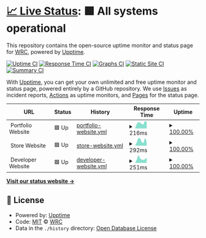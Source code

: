 # [📈 Live Status](https://W-R-C.github.io/upptime): <!--live status--> **🟩 All systems operational**

This repository contains the open-source uptime monitor and status page for [WRC](https://W-R-C.github.io/upptime), powered by [Upptime](https://github.com/upptime/upptime).

[![Uptime CI](https://github.com/W-R-C/upptime/workflows/Uptime%20CI/badge.svg)](https://github.com/W-R-C/upptime/actions?query=workflow%3A%22Uptime+CI%22)
[![Response Time CI](https://github.com/W-R-C/upptime/workflows/Response%20Time%20CI/badge.svg)](https://github.com/W-R-C/upptime/actions?query=workflow%3A%22Response+Time+CI%22)
[![Graphs CI](https://github.com/W-R-C/upptime/workflows/Graphs%20CI/badge.svg)](https://github.com/W-R-C/upptime/actions?query=workflow%3A%22Graphs+CI%22)
[![Static Site CI](https://github.com/W-R-C/upptime/workflows/Static%20Site%20CI/badge.svg)](https://github.com/W-R-C/upptime/actions?query=workflow%3A%22Static+Site+CI%22)
[![Summary CI](https://github.com/W-R-C/upptime/workflows/Summary%20CI/badge.svg)](https://github.com/W-R-C/upptime/actions?query=workflow%3A%22Summary+CI%22)

With [Upptime](https://upptime.js.org), you can get your own unlimited and free uptime monitor and status page, powered entirely by a GitHub repository. We use [Issues](https://github.com/W-R-C/upptime/issues) as incident reports, [Actions](https://github.com/W-R-C/upptime/actions) as uptime monitors, and [Pages](https://W-R-C.github.io/upptime) for the status page.

<!--start: status pages-->
<!-- This summary is generated by Upptime (https://github.com/upptime/upptime) -->
<!-- Do not edit this manually, your changes will be overwritten -->
<!-- prettier-ignore -->
| URL | Status | History | Response Time | Uptime |
| --- | ------ | ------- | ------------- | ------ |
| <img alt="" src="$PORTFOLIO_FAVICON" height="13"> Portfolio Website | 🟩 Up | [portfolio-website.yml](https://github.com/W-R-C/upptime/commits/HEAD/history/portfolio-website.yml) | <details><summary><img alt="Response time graph" src="./graphs/portfolio-website/response-time-week.png" height="20"> 216ms</summary><br><a href="https://W-R-C.github.io/upptime/history/portfolio-website"><img alt="Response time 251" src="https://img.shields.io/endpoint?url=https%3A%2F%2Fraw.githubusercontent.com%2FW-R-C%2Fupptime%2FHEAD%2Fapi%2Fportfolio-website%2Fresponse-time.json"></a><br><a href="https://W-R-C.github.io/upptime/history/portfolio-website"><img alt="24-hour response time 243" src="https://img.shields.io/endpoint?url=https%3A%2F%2Fraw.githubusercontent.com%2FW-R-C%2Fupptime%2FHEAD%2Fapi%2Fportfolio-website%2Fresponse-time-day.json"></a><br><a href="https://W-R-C.github.io/upptime/history/portfolio-website"><img alt="7-day response time 216" src="https://img.shields.io/endpoint?url=https%3A%2F%2Fraw.githubusercontent.com%2FW-R-C%2Fupptime%2FHEAD%2Fapi%2Fportfolio-website%2Fresponse-time-week.json"></a><br><a href="https://W-R-C.github.io/upptime/history/portfolio-website"><img alt="30-day response time 251" src="https://img.shields.io/endpoint?url=https%3A%2F%2Fraw.githubusercontent.com%2FW-R-C%2Fupptime%2FHEAD%2Fapi%2Fportfolio-website%2Fresponse-time-month.json"></a><br><a href="https://W-R-C.github.io/upptime/history/portfolio-website"><img alt="1-year response time 251" src="https://img.shields.io/endpoint?url=https%3A%2F%2Fraw.githubusercontent.com%2FW-R-C%2Fupptime%2FHEAD%2Fapi%2Fportfolio-website%2Fresponse-time-year.json"></a></details> | <details><summary><a href="https://W-R-C.github.io/upptime/history/portfolio-website">100.00%</a></summary><a href="https://W-R-C.github.io/upptime/history/portfolio-website"><img alt="All-time uptime 99.87%" src="https://img.shields.io/endpoint?url=https%3A%2F%2Fraw.githubusercontent.com%2FW-R-C%2Fupptime%2FHEAD%2Fapi%2Fportfolio-website%2Fuptime.json"></a><br><a href="https://W-R-C.github.io/upptime/history/portfolio-website"><img alt="24-hour uptime 100.00%" src="https://img.shields.io/endpoint?url=https%3A%2F%2Fraw.githubusercontent.com%2FW-R-C%2Fupptime%2FHEAD%2Fapi%2Fportfolio-website%2Fuptime-day.json"></a><br><a href="https://W-R-C.github.io/upptime/history/portfolio-website"><img alt="7-day uptime 100.00%" src="https://img.shields.io/endpoint?url=https%3A%2F%2Fraw.githubusercontent.com%2FW-R-C%2Fupptime%2FHEAD%2Fapi%2Fportfolio-website%2Fuptime-week.json"></a><br><a href="https://W-R-C.github.io/upptime/history/portfolio-website"><img alt="30-day uptime 99.87%" src="https://img.shields.io/endpoint?url=https%3A%2F%2Fraw.githubusercontent.com%2FW-R-C%2Fupptime%2FHEAD%2Fapi%2Fportfolio-website%2Fuptime-month.json"></a><br><a href="https://W-R-C.github.io/upptime/history/portfolio-website"><img alt="1-year uptime 99.87%" src="https://img.shields.io/endpoint?url=https%3A%2F%2Fraw.githubusercontent.com%2FW-R-C%2Fupptime%2FHEAD%2Fapi%2Fportfolio-website%2Fuptime-year.json"></a></details>
| <img alt="" src="$STORE_FAVICON" height="13"> Store Website | 🟩 Up | [store-website.yml](https://github.com/W-R-C/upptime/commits/HEAD/history/store-website.yml) | <details><summary><img alt="Response time graph" src="./graphs/store-website/response-time-week.png" height="20"> 292ms</summary><br><a href="https://W-R-C.github.io/upptime/history/store-website"><img alt="Response time 288" src="https://img.shields.io/endpoint?url=https%3A%2F%2Fraw.githubusercontent.com%2FW-R-C%2Fupptime%2FHEAD%2Fapi%2Fstore-website%2Fresponse-time.json"></a><br><a href="https://W-R-C.github.io/upptime/history/store-website"><img alt="24-hour response time 209" src="https://img.shields.io/endpoint?url=https%3A%2F%2Fraw.githubusercontent.com%2FW-R-C%2Fupptime%2FHEAD%2Fapi%2Fstore-website%2Fresponse-time-day.json"></a><br><a href="https://W-R-C.github.io/upptime/history/store-website"><img alt="7-day response time 292" src="https://img.shields.io/endpoint?url=https%3A%2F%2Fraw.githubusercontent.com%2FW-R-C%2Fupptime%2FHEAD%2Fapi%2Fstore-website%2Fresponse-time-week.json"></a><br><a href="https://W-R-C.github.io/upptime/history/store-website"><img alt="30-day response time 288" src="https://img.shields.io/endpoint?url=https%3A%2F%2Fraw.githubusercontent.com%2FW-R-C%2Fupptime%2FHEAD%2Fapi%2Fstore-website%2Fresponse-time-month.json"></a><br><a href="https://W-R-C.github.io/upptime/history/store-website"><img alt="1-year response time 288" src="https://img.shields.io/endpoint?url=https%3A%2F%2Fraw.githubusercontent.com%2FW-R-C%2Fupptime%2FHEAD%2Fapi%2Fstore-website%2Fresponse-time-year.json"></a></details> | <details><summary><a href="https://W-R-C.github.io/upptime/history/store-website">100.00%</a></summary><a href="https://W-R-C.github.io/upptime/history/store-website"><img alt="All-time uptime 99.87%" src="https://img.shields.io/endpoint?url=https%3A%2F%2Fraw.githubusercontent.com%2FW-R-C%2Fupptime%2FHEAD%2Fapi%2Fstore-website%2Fuptime.json"></a><br><a href="https://W-R-C.github.io/upptime/history/store-website"><img alt="24-hour uptime 100.00%" src="https://img.shields.io/endpoint?url=https%3A%2F%2Fraw.githubusercontent.com%2FW-R-C%2Fupptime%2FHEAD%2Fapi%2Fstore-website%2Fuptime-day.json"></a><br><a href="https://W-R-C.github.io/upptime/history/store-website"><img alt="7-day uptime 100.00%" src="https://img.shields.io/endpoint?url=https%3A%2F%2Fraw.githubusercontent.com%2FW-R-C%2Fupptime%2FHEAD%2Fapi%2Fstore-website%2Fuptime-week.json"></a><br><a href="https://W-R-C.github.io/upptime/history/store-website"><img alt="30-day uptime 99.87%" src="https://img.shields.io/endpoint?url=https%3A%2F%2Fraw.githubusercontent.com%2FW-R-C%2Fupptime%2FHEAD%2Fapi%2Fstore-website%2Fuptime-month.json"></a><br><a href="https://W-R-C.github.io/upptime/history/store-website"><img alt="1-year uptime 99.87%" src="https://img.shields.io/endpoint?url=https%3A%2F%2Fraw.githubusercontent.com%2FW-R-C%2Fupptime%2FHEAD%2Fapi%2Fstore-website%2Fuptime-year.json"></a></details>
| <img alt="" src="$DEV_FAVICON" height="13"> Developer Website | 🟩 Up | [developer-website.yml](https://github.com/W-R-C/upptime/commits/HEAD/history/developer-website.yml) | <details><summary><img alt="Response time graph" src="./graphs/developer-website/response-time-week.png" height="20"> 251ms</summary><br><a href="https://W-R-C.github.io/upptime/history/developer-website"><img alt="Response time 284" src="https://img.shields.io/endpoint?url=https%3A%2F%2Fraw.githubusercontent.com%2FW-R-C%2Fupptime%2FHEAD%2Fapi%2Fdeveloper-website%2Fresponse-time.json"></a><br><a href="https://W-R-C.github.io/upptime/history/developer-website"><img alt="24-hour response time 298" src="https://img.shields.io/endpoint?url=https%3A%2F%2Fraw.githubusercontent.com%2FW-R-C%2Fupptime%2FHEAD%2Fapi%2Fdeveloper-website%2Fresponse-time-day.json"></a><br><a href="https://W-R-C.github.io/upptime/history/developer-website"><img alt="7-day response time 251" src="https://img.shields.io/endpoint?url=https%3A%2F%2Fraw.githubusercontent.com%2FW-R-C%2Fupptime%2FHEAD%2Fapi%2Fdeveloper-website%2Fresponse-time-week.json"></a><br><a href="https://W-R-C.github.io/upptime/history/developer-website"><img alt="30-day response time 284" src="https://img.shields.io/endpoint?url=https%3A%2F%2Fraw.githubusercontent.com%2FW-R-C%2Fupptime%2FHEAD%2Fapi%2Fdeveloper-website%2Fresponse-time-month.json"></a><br><a href="https://W-R-C.github.io/upptime/history/developer-website"><img alt="1-year response time 284" src="https://img.shields.io/endpoint?url=https%3A%2F%2Fraw.githubusercontent.com%2FW-R-C%2Fupptime%2FHEAD%2Fapi%2Fdeveloper-website%2Fresponse-time-year.json"></a></details> | <details><summary><a href="https://W-R-C.github.io/upptime/history/developer-website">100.00%</a></summary><a href="https://W-R-C.github.io/upptime/history/developer-website"><img alt="All-time uptime 99.87%" src="https://img.shields.io/endpoint?url=https%3A%2F%2Fraw.githubusercontent.com%2FW-R-C%2Fupptime%2FHEAD%2Fapi%2Fdeveloper-website%2Fuptime.json"></a><br><a href="https://W-R-C.github.io/upptime/history/developer-website"><img alt="24-hour uptime 100.00%" src="https://img.shields.io/endpoint?url=https%3A%2F%2Fraw.githubusercontent.com%2FW-R-C%2Fupptime%2FHEAD%2Fapi%2Fdeveloper-website%2Fuptime-day.json"></a><br><a href="https://W-R-C.github.io/upptime/history/developer-website"><img alt="7-day uptime 100.00%" src="https://img.shields.io/endpoint?url=https%3A%2F%2Fraw.githubusercontent.com%2FW-R-C%2Fupptime%2FHEAD%2Fapi%2Fdeveloper-website%2Fuptime-week.json"></a><br><a href="https://W-R-C.github.io/upptime/history/developer-website"><img alt="30-day uptime 99.87%" src="https://img.shields.io/endpoint?url=https%3A%2F%2Fraw.githubusercontent.com%2FW-R-C%2Fupptime%2FHEAD%2Fapi%2Fdeveloper-website%2Fuptime-month.json"></a><br><a href="https://W-R-C.github.io/upptime/history/developer-website"><img alt="1-year uptime 99.87%" src="https://img.shields.io/endpoint?url=https%3A%2F%2Fraw.githubusercontent.com%2FW-R-C%2Fupptime%2FHEAD%2Fapi%2Fdeveloper-website%2Fuptime-year.json"></a></details>

<!--end: status pages-->

[**Visit our status website →**](https://W-R-C.github.io/upptime)

## 📄 License

- Powered by: [Upptime](https://github.com/upptime/upptime)
- Code: [MIT](./LICENSE) © [WRC](https://W-R-C.github.io/upptime)
- Data in the `./history` directory: [Open Database License](https://opendatacommons.org/licenses/odbl/1-0/)
